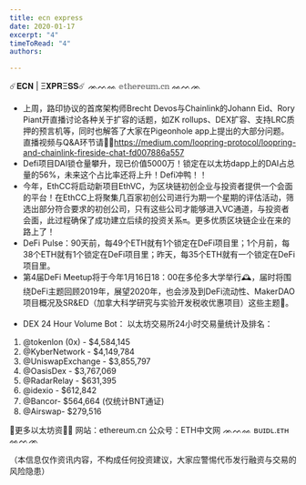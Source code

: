 ```yaml
---
title: ecn express
date: 2020-01-17
excerpt: "4"
timeToRead: "4"
authors: 

---
```

☄️𝐄𝐂𝐍 | Ξ𝐗𝐏𝐑Ξ𝐒𝐒☄️
ᨏᨓᨐ 𝕖𝕥𝕙𝕖𝕣𝕖𝕦𝕞.𝕔𝕟 ᨐᨓᨏ

* 上周，路印协议的首席架构师Brecht Devos与Chainlink的Johann Eid、Rory Piant开直播讨论各种关于扩容的话题，如ZK rollups、DEX扩容、支持LRC质押的预言机等，同时也解答了大家在Pigeonhole app上提出的大部分问题。直播视频与Q&A环节请戳🏻https://medium.com/loopring-protocol/loopring-and-chainlink-fireside-chat-fd007886a557   
* Defi项目DAI锁仓量攀升，现已价值5000万！锁定在以太坊dapp上的DAI占总量的56%，未来这个占比率还将上升！Defi冲鸭！！   
* 今年，EthCC将启动新项目EthVC，为区块链初创企业与投资者提供一个会面的平台！在EthCC上将聚集几百家初创公司进行为期一个星期的评估活动，筛选出部分符合要求的初创公司，只有这些公司才能够进入VC通道，与投资者会面，此过程确保了成功建立后续的投资关系🔛。更多优质区块链企业在来的路上了！   
* DeFi Pulse：90天前，每49个ETH就有1个锁定在DeFi项目里；1个月前，每38个ETH就有1个锁定在DeFi项目里；昨天，每35个ETH就有一个锁定在DeFi项目里。   
* 第4届DeFi Meetup将于今年1月16日18：00在多伦多大学举行🕰，届时将围绕DeFi主题回顾2019年，展望2020年，也会涉及到DeFi流动性、MakerDAO项目概况及SR&ED（加拿大科学研究与实验开发税收优惠项目）这些主题🔦。   
* DEX 24 Hour Volume Bot： 以太坊交易所24小时交易量统计及排名：

1. @tokenlon (0x) - $4,584,145
2. @KyberNetwork - $4,149,784
3. @UniswapExchange - $3,855,797
4. @OasisDex - $3,767,069
5. @RadarRelay - $631,395
6. @idexio - $612,842
7. @Bancor- $564,664 (仅统计BNT通证)
8. @Airswap- $279,516

🏻更多以太坊资讯🏻
网站：ethereum.cn
公众号：ETH中文网
ᨏᨓᨐ ʙᴜɪᴅʟ.ᴇᴛʜ ᨐᨓᨏ

（本信息仅作资讯内容，不构成任何投资建议，大家应警惕代币发行融资与交易的风险隐患）